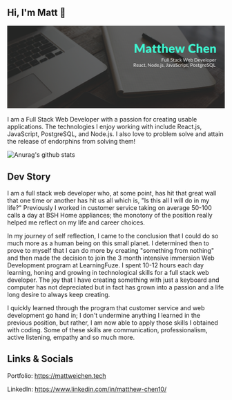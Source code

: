 ## Hi, I'm Matt 👋
<img src="https://github.com/MatthewWeiChen/MatthewWeiChen/blob/main/Matthew%20Chen%20(1).png">

I am a Full Stack Web Developer with a passion for creating usable applications. The technologies I enjoy working with include
React.js, JavaScript, PostgreSQL, and Node.js. I also love to problem solve and attain the release of endorphins from solving them!

![Anurag's github stats](https://github-readme-stats.vercel.app/api?username=matthewweichen&show_icons=true&theme=cobalt&count_private=true)



## Dev Story
I am a full stack web developer who, at some point, has hit that great wall that one time or another has hit us all which is, "Is this all I will do in my life?" Previously I worked in customer service taking on average 50-100 calls a day at BSH Home appliances; the monotony of the position really helped me reflect on my life and career choices.

In my journey of self reflection, I came to the conclusion that I could do so much more as a human being on this small planet. I determined then to prove to myself that I can do more by creating "something from nothing" and then made the decision to join the 3 month intensive immersion Web Development program at LearningFuze. I spent 10-12 hours each day learning, honing and growing in technological skills for a full stack web developer. The joy that I have creating something with just a keyboard and computer has not depreciated but in fact has grown into a passion and a life long desire to always keep creating.

I quickly learned through the program that customer service and web development go hand in; I don't undermine anything I learned in the previous position, but rather, I am now able to apply those skills I obtained with coding. Some of these skills are communication, professionalism, active listening, empathy and so much more.

## Links & Socials
Portfolio: https://mattweichen.tech

LinkedIn: https://www.linkedin.com/in/matthew-chen10/
